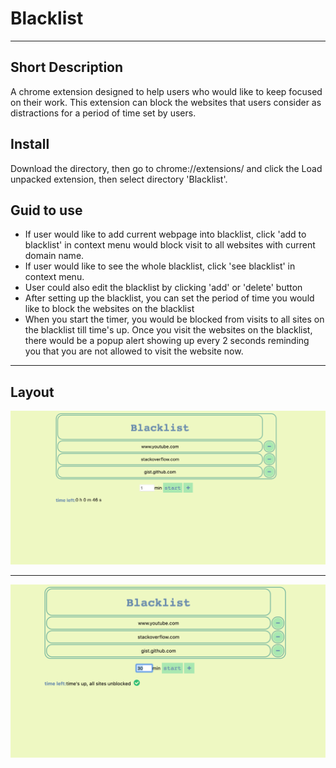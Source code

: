 # Blacklist

---

## Short Description
A chrome extension designed to help users who would like to keep focused on their work. This extension can block the websites that users consider as distractions for a period of time set by users.

## Install
Download the directory, then go to chrome://extensions/ and click the Load unpacked extension, then select directory 'Blacklist'.

## Guid to use
- If user would like to add current webpage into blacklist, click 'add to blacklist' in context menu would block visit to all websites with current domain name.
- If user would like to see the whole blacklist, click 'see blacklist' in context menu. 
- User could also edit the blacklist by clicking 'add' or 'delete' button
- After setting up the blacklist, you can set the period of time you would like to block the websites on the blacklist
- When you start the timer, you would be blocked from visits to all sites on the blacklist till time's up. Once you visit the websites on the blacklist, there would be a popup alert showing up every 2 seconds reminding you that you are not allowed to visit the website now.

---

## Layout
![Blacklist](images/pic1.png)

---
![drag_doll](images/pic2.png)

